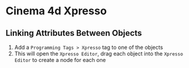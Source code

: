 # Cinema 4d Xpresso

## Linking Attributes Between Objects

1. Add a `Programming Tags > Xpresso` tag to one of the objects
2. This will open the `Xpresso Editor`, drag each object into the `Xpresso Editor` to create  a node for each one
